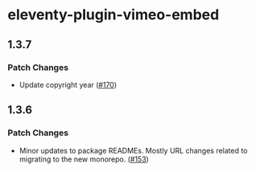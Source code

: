 # eleventy-plugin-vimeo-embed

## 1.3.7

### Patch Changes

- Update copyright year ([#170](https://github.com/gfscott/eleventy-plugin-embed-everything/pull/170))

## 1.3.6

### Patch Changes

- Minor updates to package READMEs. Mostly URL changes related to migrating to the new monorepo. ([#153](https://github.com/gfscott/eleventy-plugin-embed-everything/pull/153))
